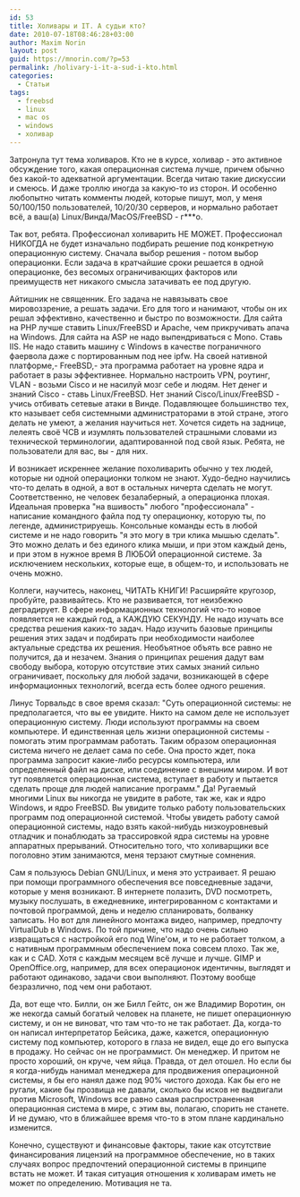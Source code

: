 ```yaml
---
id: 53
title: Холивары и IT. А судьи кто?
date: 2010-07-18T08:46:28+03:00
author: Maxim Norin
layout: post
guid: https://mnorin.com/?p=53
permalink: /holivary-i-it-a-sud-i-kto.html
categories:
  - Статьи
tags:
  - freebsd
  - linux
  - mac os
  - windows
  - холивар
---
```

Затронула тут тема холиваров.
Кто не в курсе, холивар - это активное обсуждение того, какая операционная система лучше, причем обычно без какой-то адекватной аргументации.
Всегда читаю такие дискуссии и смеюсь. И даже троллю иногда за какую-то из сторон.
И особенно любопытно читать комменты людей, которые пишут, мол, у меня 50/100/150 пользователей, 10/20/30 серверов, и нормально работает всё, а ваш(а) Linux/Винда/MacOS/FreeBSD - г***о.

Так вот, ребята. Профессионал холиварить НЕ МОЖЕТ.
Профессионал НИКОГДА не будет изначально подбирать решение под конкретную операционную систему. Сначала выбор решения - потом выбор операционки. Если задача в кратчайшие сроки решается в одной операционке, без весомых ограничивающих факторов или преимуществ нет никакого смысла затачивать ее под другую.
<!--more-->
Айтишник не священник. Его задача не навязывать свое мировоззрение, а решать задачи. Его для того и нанимают, чтобы он их решал эффективно, качественно и быстро по возможности.
Для сайта на PHP лучше ставить Linux/FreeBSD и Apache, чем прикручивать апача на Windows.
Для сайта на ASP не надо выпендриваться с Mono. Ставь IIS.
Не надо ставить машину с Windows в качестве пограничного фаервола даже с портированным под нее ipfw. На своей нативной платформе,- FreeBSD,- эта программа работает на уровне ядра и работает в разы эффективнее.
Нормально настроить VPN, роутинг, VLAN - возьми Cisco и не насилуй мозг себе и людям. Нет денег и знаний Cisco - ставь Linux/FreeBSD. Нет знаний Cisco/Linux/FreeBSD - учись отбивать сетевые атаки в Винде. Подавляющее большинство тех, кто называет себя системными администраторами в этой стране, этого делать не умеют, а желания научиться нет. Хочется сидеть на заднице, лелеять своё ЧСВ и изумлять пользователей страшными словами из технической терминологии, адаптированной под свой язык. Ребята, не пользователи для вас, вы - для них.

И возникает искреннее желание похоливарить обычно у тех людей, которые ни одной операционки толком не знают. Худо-бедно научились что-то делать в одной, а вот в остальных ничерта сделать не могут. Соответственно, не человек безалаберный, а операционка плохая.
Идеальная проверка "на вшивость" любого "профессионала" - написание командного файла под ту операционку, которую ты, по легенде, администрируешь. Консольные команды есть в любой системе и не надо говорить "я это могу в три клика мышью сделать". Это можно делать и без единого клика мыши, и при этом каждый день, и при этом в нужное время В ЛЮБОЙ операционной системе. За исключением нескольких, которые еще, в общем-то, и использовать не очень можно.

Коллеги, научитесь, наконец, ЧИТАТЬ КНИГИ!
Расширяйте кругозор, пробуйте, развивайтесь. Кто не развивается, тот неизбежно деградирует. В сфере информационных технологий что-то новое появляется не каждый год, а КАЖДУЮ СЕКУНДУ.
Не надо изучать все средства решения каких-то задач. Надо изучить базовые принципы решения этих задач и подбирать при необходимости наиболее актуальные средства их решения. Необъятное объять все равно не получится, да и незачем. Знания о принципах решения дадут вам свободу выбора, которую отсутствие этих самых знаний сильно ограничивает, поскольку для любой задачи, возникающей в сфере информационных технологий, всегда есть более одного решения.

Линус Торвальдс в свое время сказал: "Суть операционной системы: не предполагается, что вы ее увидите. Никто на самом деле не использует операционную систему. Люди используют программы на своем компьютере. И единственная цель жизни операционной системы - помогать этим программам работать. Таким образом операционная система ничего не делает сама по себе. Она просто ждет, пока программа запросит какие-либо ресурсы компьютера, или определенный файл на диске, или соединение с внешним миром. И вот тут появляется операционная система, вступает в работу и пытается сделать проще для людей написание программ."
Да! Ругаемый многими Linux вы никогда не увидите в работе, так же, как и ядро Windows, и ядро FreeBSD. Вы увидите только работу пользовательских программ под операционной системой. Чтобы увидеть работу самой операционной системы, надо взять какой-нибудь низкоуровневый отладчик и понаблюдать за трассировкой ядра системы на уровне аппаратных прерываний. Относительно того, что холиварщики все поголовно этим занимаются, меня терзают смутные сомнения.

Сам я пользуюсь Debian GNU/Linux, и меня это устраивает. Я решаю при помощи программного обеспечения все повседневные задачи, которые у меня возникают. В интернете полазить, DVD посмотреть, музыку послушать, в ежедневнике, интегрированном с контактами и почтовой программой, день и неделю спланировать, болванку записать. Но вот для линейного монтажа видео, например, предпочту VirtualDub в Windows. По той причине, что надо очень сильно извращаться с настройкой его под Wine'ом, и то не работает толком, а с нативным программным обеспечением пока совсем плохо. Так же, как и с CAD. Хотя с каждым месяцем всё лучше и лучше.
GIMP и OpenOffice.org, например, для всех операционок идентичны, выглядят и работают одинаково, задачи свои выполняют. Поэтому вообще безразлично, под чем они работают.

Да, вот еще что.
Билли, он же Билл Гейтс, он же Владимир Воротин, он же некогда самый богатый человек на планете, не пишет операционную систему, и он не виноват, что там что-то не так работает. Да, когда-то он написал интерпретатор Бейсика, даже, кажется, операционную систему под компьютер, которого в глаза не видел, еще до его выпуска в продажу. Но сейчас он не программист. Он менеджер. И притом не просто хороший, он круче, чем яйца. Правда, от дел отошел. Но если бы я когда-нибудь нанимал менеджера для продвижения операционной системы, я бы его нанял даже под 90% чистого дохода. Как бы его не ругали, какие бы прозвища не давали, сколько бы исков не выдвигали против Microsoft, Windows все равно самая распространенная операционная система в мире, с этим вы, полагаю, спорить не станете. И не думаю, что в ближайшее время что-то в этом плане кардинально изменится.

Конечно, существуют и финансовые факторы, такие как отсутствие финансирования лицензий на программное обеспечение, но в таких случаях вопрос предпочтений операционной системы в принципе встать не может. И такая ситуация отношения к холиварам иметь не может по определению. Мотивация не та.


